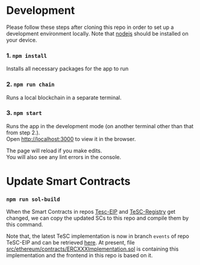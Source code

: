 # Development

Please follow these steps after cloning this repo in order to set up a development environment locally. Note that [nodejs](https://nodejs.org/en/) should be installed on your device. 

### 1. `npm install`

Installs all necessary packages for the app to run 

### 2. `npm run chain`

Runs a local blockchain in a separate terminal. 

### 3. `npm start`

Runs the app in the development mode (on another terminal other than that from step 2.).\
Open [http://localhost:3000](http://localhost:3000) to view it in the browser.

The page will reload if you make edits.\
You will also see any lint errors in the console.


# Update Smart Contracts 

### `npm run sol-build`

When the Smart Contracts in repos [Tesc-EIP](https://github.com/TeSC-app/TeSC-EIP) and [TeSC-Registry](https://github.com/TeSC-app/TeSC-Registry) get changed, we can copy the updated SCs to this repo and compile them by this command.

Note that, the latest TeSC implementation is now in branch `events` of repo TeSC-EIP and can be retrieved [here](https://github.com/TeSC-app/TeSC-EIP/blob/events/ETHSSL.sol). At present, file [src/ethereum/contracts/ERCXXXImplementation.sol](src/ethereum/contracts/ERCXXXImplementation.sol) is containing this implementation and the frontend in this repo is based on it.
